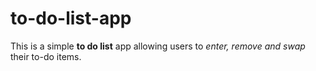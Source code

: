# to-do-list-app
This is a simple **to do list** app allowing users to *enter, remove and swap* their to-do items. 
